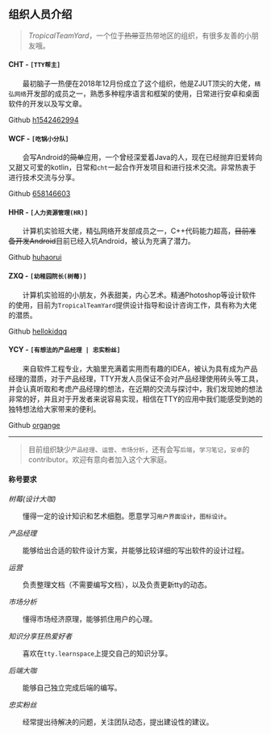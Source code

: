 ## 组织人员介绍

> *TropicalTeamYard*，一个位于~~热带~~亚热带地区的组织，有很多友善的小朋友哦。

#### **CHT** - `[TTY帮主]`

&emsp;&emsp;最初脑子一热便在2018年12月份成立了这个组织，他是ZJUT顶尖的大佬，`精弘网络`开发部的成员之一，熟悉多种程序语言和框架的使用，日常进行安卓和桌面软件的开发以及写文章。

Github [h1542462994](https://github.com/h1542462994)

#### **WCF** - `[吃锅小分队]`

&emsp;&emsp;会写Android的~~简单~~应用，一个曾经深爱着Java的人，现在已经抛弃旧爱转向又甜又可爱的kotlin，日常和`cht`一起合作开发项目和进行技术交流。非常热衷于进行技术交流与分享。

Github [658146603](https://github.com/658146603)

#### **HHR** - `[人力资源管理(HR)]`

&emsp;&emsp;计算机实验班大佬，精弘网络开发部成员之一，C++代码能力超高，~~目前准备开发Android~~目前已经入坑Android，被认为充满了潜力。

Github [huhaorui](https://github.com/huhaorui)

#### **ZXQ** - `[幼稚园院长(树莓)]`

&emsp;&emsp;计算机实验班的小朋友，外表甜美，内心艺术。精通Photoshop等设计软件的使用，目前为`TropicalTeamYard`提供设计指导和设计咨询工作，具有称为大佬的潜质。

Github [hellokidqq](https://github.com/hellokidqq)

#### **YCY** - `[有想法的产品经理 | 忠实粉丝]`

&emsp;&emsp;来自软件工程专业，大脑里充满着实用而有趣的IDEA，被认为具有成为产品经理的潜质，对于产品经理，TTY开发人员保证不会对产品经理使用砖头等工具，并会认真听取和考虑产品经理的想法，在近期的交流与探讨中，我们发现她的想法非常的好，并且对于开发者来说容易实现，相信在TTY的应用中我们能感受到她的独特想法给大家带来的便利。

Github [organge](https://github.com/organge)

*****

> 目前组织缺少`产品经理`、`运营`、`市场分析`，还有会写`后端`，`学习笔记`，`安卓`的contributor。欢迎有意向者加入这个大家庭。

#### 称号要求

*树莓(设计大咖)*

&emsp;&emsp;懂得一定的设计知识和艺术细胞。愿意学习`用户界面设计`，`图标设计`。

*产品经理*

&emsp;&emsp;能够给出合适的软件设计方案，并能够比较详细的写出软件的设计过程。

*运营*

&emsp;&emsp;负责整理文档（不需要编写文档），以及负责更新tty的动态。

*市场分析*

&emsp;&emsp;懂得市场经济原理，能够抓住用户的心理。

*知识分享狂热爱好者*

&emsp;&emsp;喜欢在`tty.learnspace`上提交自己的知识分享。

*后端大咖*

&emsp;&emsp;能够自己独立完成后端的编写。

*忠实粉丝*

&emsp;&emsp;经常提出待解决的问题，关注团队动态，提出建设性的建议。

